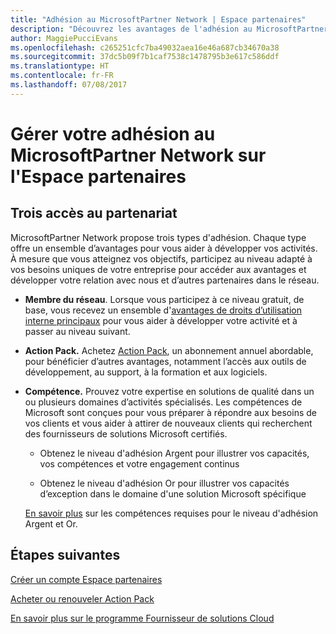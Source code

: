 ```yaml
---
title: "Adhésion au MicrosoftPartner Network | Espace partenaires"
description: "Découvrez les avantages de l'adhésion au MicrosoftPartner Network."
author: MaggiePucciEvans
ms.openlocfilehash: c265251cfc7ba49032aea16e46a687cb34670a38
ms.sourcegitcommit: 37dc5b09f7b1caf7538c1478795b3e617c586ddf
ms.translationtype: HT
ms.contentlocale: fr-FR
ms.lasthandoff: 07/08/2017
---
```

# <a name="manage-your-microsoft-partner-network-membership-on-partner-center"></a>Gérer votre adhésion au MicrosoftPartner Network sur l'Espace partenaires

## <a name="three-paths-to-partnership"></a>Trois accès au partenariat

MicrosoftPartner Network propose trois types d'adhésion. Chaque type offre un ensemble d’avantages pour vous aider à développer vos activités. À mesure que vous atteignez vos objectifs, participez au niveau adapté à vos besoins uniques de votre entreprise pour accéder aux avantages et développer votre relation avec nous et d’autres partenaires dans le réseau.

-   **Membre du réseau**. Lorsque vous participez à ce niveau gratuit, de base, vous recevez un ensemble d'[avantages de droits d’utilisation interne principaux]( https://partner.microsoft.com/membership/core-benefits) pour vous aider à développer votre activité et à passer au niveau suivant.

-   **Action Pack.** Achetez [Action Pack](mpn-get-action-pack.md), un abonnement annuel abordable, pour bénéficier d’autres avantages, notamment l’accès aux outils de développement, au support, à la formation et aux logiciels.

-   **Compétence.** Prouvez votre expertise en solutions de qualité dans un ou plusieurs domaines d’activités spécialisés. Les compétences de Microsoft sont conçues pour vous préparer à répondre aux besoins de vos clients et vous aider à attirer de nouveaux clients qui recherchent des fournisseurs de solutions Microsoft certifiés. 

    -   Obtenez le niveau d'adhésion Argent pour illustrer vos capacités, vos compétences et votre engagement continus

    -   Obtenez le niveau d'adhésion Or pour illustrer vos capacités d’exception dans le domaine d'une solution Microsoft spécifique

    [En savoir plus](learn-about-competencies.md) sur les compétences requises pour le niveau d'adhésion Argent et Or.


## <a name="next-steps"></a>Étapes suivantes

[Créer un compte Espace partenaires](mpn-create-a-partner-center-account.md)

[Acheter ou renouveler Action Pack](mpn-get-action-pack.md)

[En savoir plus sur le programme Fournisseur de solutions Cloud](https://partner.microsoft.com/cloud-solution-provider)

